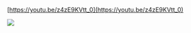 [https://youtu.be/z4zE9KVtt_0](https://youtu.be/z4zE9KVtt_0)﻿

![](https://scrap.kakaocdn.net/dn/kT3tn/hyUdYAwinF/8WE9zQtMna5GztO5pAjzKk/img.jpg?width=1280&height=720&face=0_0_1280_720,https://scrap.kakaocdn.net/dn/bgUM0F/hyUdXO8qrf/RWYQcCL16kKhLWSu3k0Ws1/img.jpg?width=1280&height=720&face=0_0_1280_720)